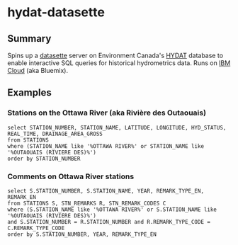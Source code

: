 # hydat-datasette

## Summary

Spins up a [datasette] server on Environment Canada's [HYDAT] database to 
enable interactive SQL queries for historical hydrometrics data.
Runs on [IBM Cloud] (aka Bluemix).

[datasette]: https://simonwillison.net/2017/Nov/13/datasette/
[HYDAT]: https://wateroffice.ec.gc.ca/
[IBM Cloud]: https://bluemix.net


## Examples

### Stations on the Ottawa River (aka Rivière des Outaouais)
```
select STATION_NUMBER, STATION_NAME, LATITUDE, LONGITUDE, HYD_STATUS, REAL_TIME, DRAINAGE_AREA_GROSS
from STATIONS
where (STATION_NAME like '%OTTAWA RIVER%' or STATION_NAME like '%OUTAOUAIS (RIVIERE DES)%') 
order by STATION_NUMBER
```

### Comments on Ottawa River stations
```
select S.STATION_NUMBER, S.STATION_NAME, YEAR, REMARK_TYPE_EN, REMARK_EN
from STATIONS S, STN_REMARKS R, STN_REMARK_CODES C 
where (S.STATION_NAME like '%OTTAWA RIVER%' or S.STATION_NAME like '%OUTAOUAIS (RIVIERE DES)%') 
and S.STATION_NUMBER = R.STATION_NUMBER and R.REMARK_TYPE_CODE = C.REMARK_TYPE_CODE 
order by S.STATION_NUMBER, YEAR, REMARK_TYPE_EN
```
